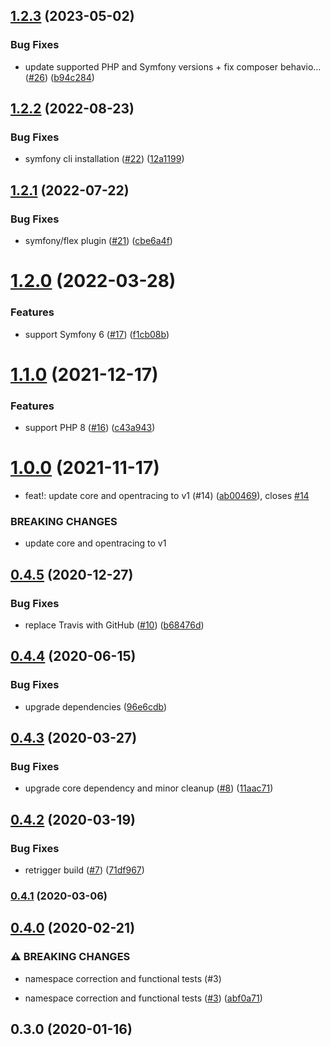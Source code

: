 ## [1.2.3](https://github.com/auxmoney/OpentracingBundle-Monolog/compare/v1.2.2...v1.2.3) (2023-05-02)


### Bug Fixes

* update supported PHP and Symfony versions + fix composer behavio… ([#26](https://github.com/auxmoney/OpentracingBundle-Monolog/issues/26)) ([b94c284](https://github.com/auxmoney/OpentracingBundle-Monolog/commit/b94c28404050433fab6360ec21ebc8507e9acaaf))

## [1.2.2](https://github.com/auxmoney/OpentracingBundle-Monolog/compare/v1.2.1...v1.2.2) (2022-08-23)


### Bug Fixes

* symfony cli installation ([#22](https://github.com/auxmoney/OpentracingBundle-Monolog/issues/22)) ([12a1199](https://github.com/auxmoney/OpentracingBundle-Monolog/commit/12a1199792e0473a9bc3a5b96f5ba1826b4dcbd7))

## [1.2.1](https://github.com/auxmoney/OpentracingBundle-Monolog/compare/v1.2.0...v1.2.1) (2022-07-22)


### Bug Fixes

* symfony/flex plugin ([#21](https://github.com/auxmoney/OpentracingBundle-Monolog/issues/21)) ([cbe6a4f](https://github.com/auxmoney/OpentracingBundle-Monolog/commit/cbe6a4f4c6fced008b271d7c5702e6a931c9dad7))

# [1.2.0](https://github.com/auxmoney/OpentracingBundle-Monolog/compare/v1.1.0...v1.2.0) (2022-03-28)


### Features

* support Symfony 6 ([#17](https://github.com/auxmoney/OpentracingBundle-Monolog/issues/17)) ([f1cb08b](https://github.com/auxmoney/OpentracingBundle-Monolog/commit/f1cb08b04b13fe40f6255d6a05efd074045b55af))

# [1.1.0](https://github.com/auxmoney/OpentracingBundle-Monolog/compare/v1.0.0...v1.1.0) (2021-12-17)


### Features

* support PHP 8 ([#16](https://github.com/auxmoney/OpentracingBundle-Monolog/issues/16)) ([c43a943](https://github.com/auxmoney/OpentracingBundle-Monolog/commit/c43a9435365066f9bb6c0191e3f9b727b164696f))

# [1.0.0](https://github.com/auxmoney/OpentracingBundle-Monolog/compare/v0.4.5...v1.0.0) (2021-11-17)


* feat!: update core and opentracing to v1 (#14) ([ab00469](https://github.com/auxmoney/OpentracingBundle-Monolog/commit/ab004699a15b3850294584c003890282158ffafc)), closes [#14](https://github.com/auxmoney/OpentracingBundle-Monolog/issues/14)


### BREAKING CHANGES

* update core and opentracing to v1

## [0.4.5](https://github.com/auxmoney/OpentracingBundle-Monolog/compare/v0.4.4...v0.4.5) (2020-12-27)


### Bug Fixes

* replace Travis with GitHub ([#10](https://github.com/auxmoney/OpentracingBundle-Monolog/issues/10)) ([b68476d](https://github.com/auxmoney/OpentracingBundle-Monolog/commit/b68476d079d4308f3588b6ab767fd1fd9d2969d8))

## [0.4.4](https://github.com/auxmoney/OpentracingBundle-Monolog/compare/v0.4.3...v0.4.4) (2020-06-15)


### Bug Fixes

* upgrade dependencies ([96e6cdb](https://github.com/auxmoney/OpentracingBundle-Monolog/commit/96e6cdb1d94794f5a6d138f25d1fbe8f364adaba))

## [0.4.3](https://github.com/auxmoney/OpentracingBundle-Monolog/compare/v0.4.2...v0.4.3) (2020-03-27)


### Bug Fixes

* upgrade core dependency and minor cleanup ([#8](https://github.com/auxmoney/OpentracingBundle-Monolog/issues/8)) ([11aac71](https://github.com/auxmoney/OpentracingBundle-Monolog/commit/11aac71805048875ce9c8af9d6cfeb1376546e42))

## [0.4.2](https://github.com/auxmoney/OpentracingBundle-Monolog/compare/v0.4.1...v0.4.2) (2020-03-19)


### Bug Fixes

* retrigger build ([#7](https://github.com/auxmoney/OpentracingBundle-Monolog/issues/7)) ([71df967](https://github.com/auxmoney/OpentracingBundle-Monolog/commit/71df9678436f40818e5a7e25a54a403c633ed608))

### [0.4.1](https://github.com/auxmoney/OpentracingBundle-Monolog/compare/v0.4.0...v0.4.1) (2020-03-06)

## [0.4.0](https://github.com/auxmoney/OpentracingBundle-Monolog/compare/v0.3.0...v0.4.0) (2020-02-21)


### ⚠ BREAKING CHANGES

* namespace correction and functional tests (#3)

* namespace correction and functional tests ([#3](https://github.com/auxmoney/OpentracingBundle-Monolog/issues/3)) ([abf0a71](https://github.com/auxmoney/OpentracingBundle-Monolog/commit/abf0a719930b6a15f204ea48c170777c7eaa1c23))

## 0.3.0 (2020-01-16)
